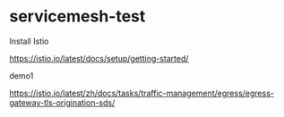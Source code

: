 # servicemesh-test

Install Istio

https://istio.io/latest/docs/setup/getting-started/

demo1

https://istio.io/latest/zh/docs/tasks/traffic-management/egress/egress-gateway-tls-origination-sds/
